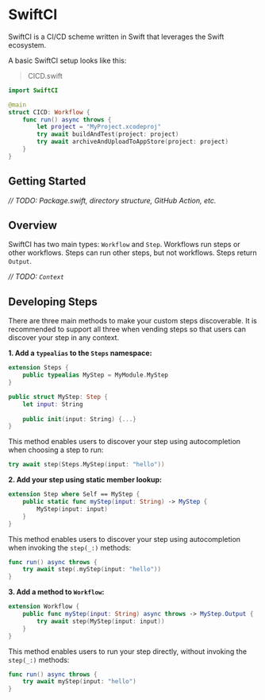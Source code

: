 # SwiftCI

SwiftCI is a CI/CD scheme written in Swift that leverages the Swift ecosystem.

A basic SwiftCI setup looks like this:

> CICD.swift
```swift
import SwiftCI

@main
struct CICD: Workflow {
    func run() async throws {
        let project = "MyProject.xcodeproj"
        try await buildAndTest(project: project)
        try await archiveAndUploadToAppStore(project: project)
    }
}
```

## Getting Started

_// TODO: Package.swift, directory structure, GitHub Action, etc._

## Overview

SwiftCI has two main types: `Workflow` and `Step`. Workflows run steps or other workflows. Steps can run other steps, but not workflows. Steps return `Output`.

_// TODO: `Context`_

## Developing Steps

There are three main methods to make your custom steps discoverable. It is recommended to support all three when vending steps so that users can discover your step in any context.

**1. Add a `typealias` to the `Steps` namespace:**

```swift
extension Steps {
    public typealias MyStep = MyModule.MyStep
}

public struct MyStep: Step {
    let input: String
    
    public init(input: String) {...} 
}
```

This method enables users to discover your step using autocompletion when choosing a step to run:

```swift
try await step(Steps.MyStep(input: "hello"))
```

**2. Add your step using static member lookup:**

```swift
extension Step where Self == MyStep {
    public static func myStep(input: String) -> MyStep {
        MyStep(input: input)
    }
}
```

This method enables users to discover your step using autocompletion when invoking the `step(_:)` methods:

```swift
func run() async throws {
    try await step(.myStep(input: "hello"))
}
```

**3. Add a method to `Workflow`:**

```swift
extension Workflow {
    public func myStep(input: String) async throws -> MyStep.Output {
        try await step(MyStep(input: input))
    }
}
```

This method enables users to run your step directly, without invoking the `step(_:)` methods:

```swift
func run() async throws {
    try await myStep(input: "hello")
}
```
